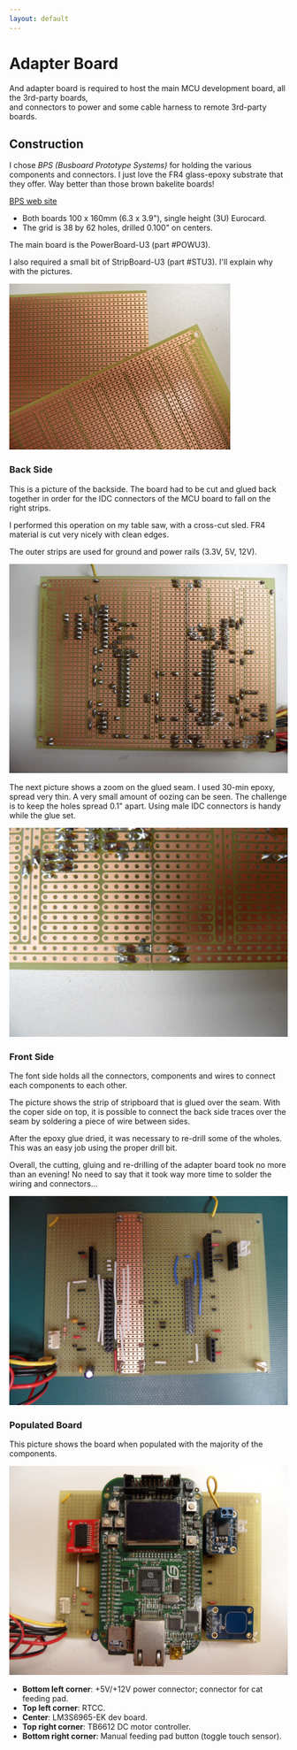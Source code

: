```yaml
---
layout: default
---
```


# Adapter Board

And adapter board is required to host the main MCU development board, all the 3rd-party boards, \
and connectors to power and some cable harness to remote 3rd-party boards.

## Construction

I chose _BPS (Busboard Prototype Systems)_ for holding the various components and connectors.
I just love the FR4 glass-epoxy substrate that they offer. Way better than those brown bakelite boards!

[BPS web site](http://www.busboard.com)

*  Both boards 100 x 160mm (6.3 x 3.9"), single height (3U) Eurocard.
*  The grid is 38 by 62 holes, drilled 0.100" on centers.

The main board is the PowerBoard-U3 (part #POWU3).

I also required a small bit of StripBoard-U3 (part #STU3). I'll explain why with the pictures.

<img src="./images/proto_boards.JPG" alt="bsp proto boards " height="300" width="400">

### Back Side

This is a picture of the backside.
The board had to be cut and glued back together in order for the IDC connectors of the MCU board to fall on the right strips.

I performed this operation on my table saw, with a cross-cut sled. FR4 material is cut very nicely with clean edges.

The outer strips are used for ground and power rails (3.3V, 5V, 12V).

![back side](./images/adapter_board_back.JPG)

The next picture shows a zoom on the glued seam. I used 30-min epoxy, spread very thin. A very small amount of oozing can be seen.
The challenge is to keep the holes spread 0.1" apart. Using male IDC connectors is handy while the glue set.

![seam zoomin](./images/adapter_board_seam_zoomin.JPG)

### Front Side

The font side holds all the connectors, components and wires to connect each components to each other.

The picture shows the strip of stripboard that is glued over the seam. With the coper side on top,
it is possible to connect the back side traces over the seam by soldering a piece of wire between sides.

After the epoxy glue dried, it was necessary to re-drill some of the wholes. This was an easy job using the proper drill bit.

Overall, the cutting, gluing and re-drilling of the adapter board took no more than an evening! No need to say that it took way more time to solder the wiring and connectors...

![front side](./images/adapter_board_front.JPG)

### Populated Board

This picture shows the board when populated with the majority of the components.

![populated board](./images/adapter_board_with_components.JPG)

*  __Bottom left corner__: +5V/+12V power connector; connector for cat feeding pad.
*  __Top left corner__: RTCC.
*  __Center__: LM3S6965-EK dev board.
*  __Top right corner__: TB6612 DC motor controller.
*  __Bottom right corner__: Manual feeding pad button (toggle touch sensor).



